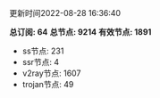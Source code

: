更新时间2022-08-28 16:36:40

**总订阅: 64**
**总节点: 9214**
**有效节点: 1891**
- ss节点: 231
- ssr节点: 4
- v2ray节点: 1607
- trojan节点: 49
